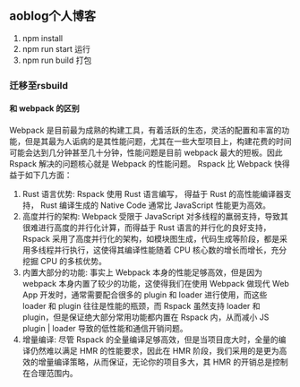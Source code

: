 ## aoblog个人博客
1. npm install
2. npm run start 运行
3. npm run build 打包

### 迁移至rsbuild

#### 和 webpack 的区别
Webpack 是目前最为成熟的构建工具，有着活跃的生态，灵活的配置和丰富的功能，但是其最为人诟病的是其性能问题，尤其在一些大型项目上，构建花费的时间可能会达到几分钟甚至几十分钟，性能问题是目前 webpack 最大的短板。因此 Rspack 解决的问题核心就是 Webpack 的性能问题。 Rspack 比 Webpack 快得益于如下几方面：

1. Rust 语言优势: Rspack 使用 Rust 语言编写， 得益于 Rust 的高性能编译器支持， Rust 编译生成的 Native Code 通常比 JavaScript 性能更为高效。
2. 高度并行的架构: Webpack 受限于 JavaScript 对多线程的羸弱支持，导致其很难进行高度的并行化计算，而得益于 Rust 语言的并行化的良好支持， Rspack 采用了高度并行化的架构，如模块图生成，代码生成等阶段，都是采用多线程并行执行，这使得其编译性能随着 CPU 核心数的增长而增长，充分挖掘 CPU 的多核优势。
3. 内置大部分的功能: 事实上 Webpack 本身的性能足够高效，但是因为 webpack 本身内置了较少的功能，这使得我们在使用 Webpack 做现代 Web App 开发时，通常需要配合很多的 plugin 和 loader 进行使用，而这些 loader 和 plugin 往往是性能的瓶颈，而 Rspack 虽然支持 loader 和 plugin，但是保证绝大部分常用功能都内置在 Rspack 内，从而减小 JS plugin | loader 导致的低性能和通信开销问题。
4. 增量编译: 尽管 Rspack 的全量编译足够高效，但是当项目庞大时，全量的编译仍然难以满足 HMR 的性能要求，因此在 HMR 阶段，我们采用的是更为高效的增量编译策略，从而保证，无论你的项目多大，其 HMR 的开销总是控制在合理范围内。